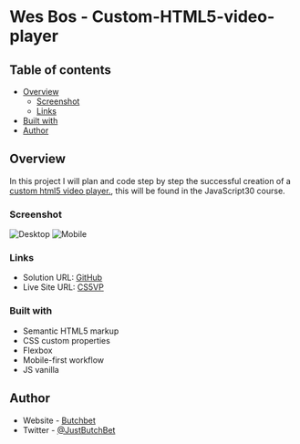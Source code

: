 # Wes Bos - Custom-HTML5-video-player

## Table of contents

- [Overview](#overview)
  - [Screenshot](#screenshot)
  - [Links](#links)
- [Built with](#built-with)
- [Author](#author)


## Overview
In this project I will plan and code step by step the successful creation of a [custom html5 video player.](https://courses.wesbos.com/account/signin), this will be found in the JavaScript30 course.

### Screenshot
![Desktop](./assets/desktop.png)
![Mobile](./assets/mobile.png)

### Links
- Solution URL: [GitHub](https://github.com/ButchBet/Custom-HTML5-video-player)
- Live Site URL: [CS5VP]()

### Built with
- Semantic HTML5 markup
- CSS custom properties
- Flexbox
- Mobile-first workflow
- JS vanilla

## Author
- Website - [Butchbet](https://www.butchbet.co/)
- Twitter - [@JustButchBet](https://twitter.com/JustButchBet)